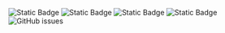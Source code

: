 ![Static Badge](https://img.shields.io/badge/blacklists-60-000000) ![Static Badge](https://img.shields.io/badge/blacklisted-2818186-cc0000) ![Static Badge](https://img.shields.io/badge/whitelisted-2249-00CC00) ![Static Badge](https://img.shields.io/badge/streaming_blacklist-28107-000000) ![GitHub issues](https://img.shields.io/github/issues/fabriziosalmi/blacklists)
